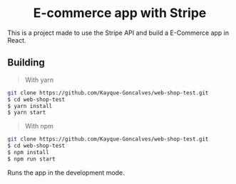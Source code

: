 <h1 align="center">
  E-commerce app with Stripe
</h1>

This is a project made to use the Stripe API and build a E-Commerce app in React.

## Building

> With yarn

```bash
git clone https://github.com/Kayque-Goncalves/web-shop-test.git
$ cd web-shop-test
$ yarn install
$ yarn start
```

> With npm

```bash
git clone https://github.com/Kayque-Goncalves/web-shop-test.git
$ cd web-shop-test
$ npm install
$ npm run start
```

Runs the app in the development mode.<br/>
